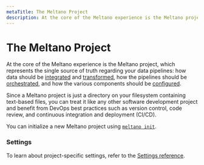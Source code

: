 ```yaml
---
metaTitle: The Meltano Project
description: At the core of the Meltano experience is the Meltano project, which represents the single source of truth regarding your data pipelines.
---
```


# The Meltano Project

<!-- The following is reproduced in docs/src/README.md#meltano-init -->

At the core of the Meltano experience is the Meltano project,
which represents the single source of truth regarding your data pipelines:
how data should be [integrated](/docs/integration.html) and [transformed](/docs/transformation.html),
how the pipelines should be [orchestrated](/docs/orchestration.html),
and how the various components should be [configured](/docs/configuration.html).

Since a Meltano project is just a directory on your filesystem containing
text-based files, you can treat it like any other software development project
and benefit from DevOps best practices such as version control, code review,
and continuous integration and deployment (CI/CD).

You can initialize a new Meltano project using [`meltano init`](/docs/command-line-interface.html#init).

### Settings

To learn about project-specific settings, refer to the [Settings reference](/docs/settings.html#your-meltano-project).
